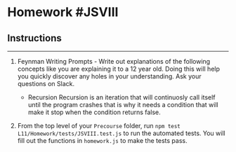 # Homework #JSVIII

## Instructions

---

1. Feynman Writing Prompts - Write out explanations of the following concepts like you are explaining it to a 12 year old. Doing this will help you quickly discover any holes in your understanding. Ask your questions on Slack.

   - Recursion
     Recursion is an iteration that will continuosly call itself until the program crashes that is why it needs a condition that will make it stop when the condition returns false.

2. From the top level of your `Precourse` folder, run `npm test L11/Homework/tests/JSVIII.test.js` to run the automated tests. You will fill out the functions in `homework.js` to make the tests pass.
